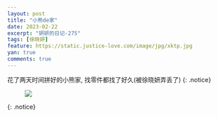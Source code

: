 ```yaml
---
layout: post
title: "小熊de家"
date: 2023-02-22
excerpt: "妍妍的日记-275"
tags: [徐晓妍]
feature: https://static.justice-love.com/image/jpg/xktp.jpg
yan: true
comments: true
---
```

花了两天时间拼好的小熊家, 找零件都找了好久(被徐晓妍弄丢了)
{: .notice}
<figure>
    <img src="{{ site.staticUrl }}/yanyan/image/xiaoxiongjia.jpeg" />
</figure>
{: .notice}
